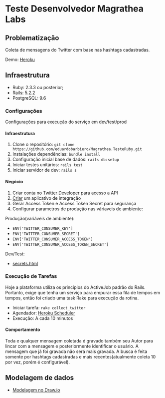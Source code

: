 # Teste Desenvolvedor Magrathea Labs

## Problematização
Coleta de mensagens do Twitter com base nas hashtags cadastradas.

Demo: [Heroku](https://magrathea-barbiero-teste.herokuapp.com/)

## Infraestrutura

* Ruby: 2.3.3 ou posterior;
* Rails: 5.2.2
* PostgreSQL: 9.6

### Configurações
Configurações para execução do serviço em dev/test/prod

#### Infraestrutura
1. Clone o repositório: `git clone https://github.com/eduardobarbiero/Magrathea.TesteRuby.git`
2. Instalações dependências: `bundle install`
3. Configuração inicial base de dados: `rails db:setup`
4. Iniciar testes unitários: `rails test`
5. Iniciar servidor de dev: `rails s`

#### Negócio
1. Criar conta no [Twitter Developer](https://developer.twitter.com/) para acesso a API
2. [Criar](https://developer.twitter.com/en/apps/create) um aplicativo de integração
3. Gerar Access Token e Access Token Secret para segurança
4. Configurar parametros de produção nas váriaveis de ambiente:
  
Produção(variáveis de ambiente):

* `ENV['TWITTER_CONSUMER_KEY']`
* `ENV['TWITTER_CONSUMER_SECRET']`
* `ENV['TWITTER_CONSUMER_ACCESS_TOKEN']`
* `ENV['TWITTER_CONSUMER_ACCESS_TOKEN_SECRET']`

Dev/Test:

* [secrets.html](config/secrets.yml)
      
### Execução de Tarefas
Hoje a plataforma utiliza os principios do ActiveJob padrão do Rails. Portanto, exige que tenha um serviço para empurar essa fila de tempos em tempos, então foi criado uma task Rake para execução da rotina.

* Iniciar tarefa: `rake collect_twitter`
* Agendador: [Heroku Scheduler](https://scheduler.heroku.com)
* Execução: A cada 10 minutos

#### Comportamento
Toda e qualquer mensagem coletada é gravado também seu Autor para lincar com a mensagem e posteriormente identificar o usuário. A mensagem que já foi gravada não será mais gravada. A busca é feita somente por hashtags cadastradas e mais recentes(atualmente coleta 10 por vez, porém é configurável).

## Modelagem de dados

* [Modelagem no Draw.io](https://www.draw.io/?lightbox=1&highlight=0000ff&edit=_blank&layers=1&nav=1#R7VrbcqM4EP0aHjMFImD70SaXSU2ylZps1dbOS0oGGTQWEiPkW75%2BWyACDsbjzNqJH6hyEumo0aXPaaGWY7lBur6VOEseRESYhexobblXFkKOM7Lhj0Y2JTLwUQnEkkbGqAae6AsxoHkuXtCI5FuGSgimaLYNhoJzEqotDEspVttmM8G2R81wTFrAU4hZG%2F2HRiop0SEa1PhXQuOkGtnxR2VLiitjs5I8wZFYNSD32nIDKYQqS%2Bk6IEw7r%2FJL%2BdxNR%2BvrxCTh6pAH0N3Qjez1y495fPXvRZLOv40fL5BrJqc21YpJBA4wVSFVImLBMbuu0YkUCx4R3a0NtUSlDIoOFH8SpTaGQ7xQAqC6h3shMmPXnrpZTS4WMiR75ltJAMuYqD12fmmn19IYwDjmloiUKLkBA0kYVnS5TTY2molf7Wq3QsF49h1eNv0uMVuYkb7iPFE4thBM1HXsV580eMhXNGWYa4fPBFcVJdp%2FmNGYQzkE%2FxEJwJJIRUG0Y9OgtKsnYUJZdI83YqFdlSsczqvaJBGSvkC3uOIOmqUy3MGsmhZP%2BknDtiQ52DxW1DlvoAe83jK8x7kyQCgYw1lOp6%2FLSIFFyidCKZEao05l6BWS9V4uTevAxJvZcNClqa%2Fq8HV8gyWN0PXQidhHLfYtBAu1OU6hPi5Yl5THLQXAglXBjBRzEggmgOorLkpJUMbeQJUqGJmpTk3kGQ5hrPvC5uqyRr4bT2hIwLMzVmxWCY0iwougV1jhkjzNVCYoV4WrvAl8wKGB%2FcWzPJh4AHWnrsNHm0sVCA5rwbSgloAyVkSrYwfpe6Po90qoqPcPY76yOzrzXov5B5Ln%2Bo3Tx%2F3R4951%2FzDwHe9U%2FPsdkZ%2BAd2DzL2I%2Fqd4EffDvC37vYDmcS%2FBXJ9gW%2ByWzzX2%2FsRl07wu9IP6fIKr3%2B%2BcJon0MLAUBR%2BVEUzeuyz35xyV%2FMPxs8kcd5GeLKQNuFBW8VECEFVEUjoa9Bo6rAce%2B%2FDgR3KI7cvljPqUKjRz7LxQtf4135IGlBsAFJJaFBp51B31OMOkg91BddIvAPfBUeLKdAKEWqed95WLm%2B9s7l%2Br9di6XLu28e7z75dpnXH%2BWcXmjtxmXc2DGVQXh8Ul3O7bY%2FrLlnZct6GA1nE3CNejgfiFZT%2F0pqf%2FI1Cq8S2a%2F0tnj8naSy%2B83gWvzYX%2BwOgMRfH6KNdypggBZYzuTAkgkzzTFMXnuN4QTa%2BFDU63dp%2BxdLwOfFQcymLsf61LxdTUIItVpNyTcdshwnpNcH2LhZwzqmMKZGuo%2BTjWJfJpn5TUdK%2F13U3dWgVkFgEqIwlXXKeH65p%2Fndc4fYV0JRVo2W4FrjQf698Qr5oCb18N2YQ8sRvhLY%2FysHn63iBu5wqF6NsIEwKtrfxepxAXSElwlVJEnwPVQK4mzTuk2s5YjnDjffrnnt5M5F3k7Dpzo%2FQdOqNZfzhdtjX9xcK%2F%2FAw%3D%3D)

